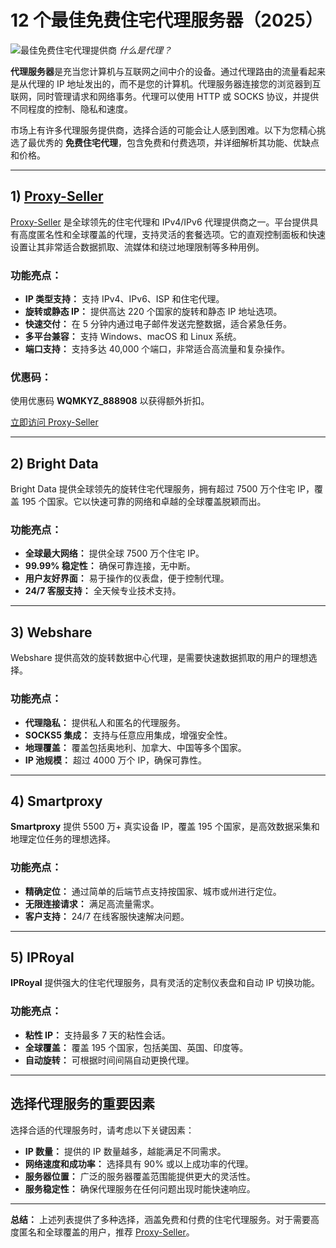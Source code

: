 # 12 个最佳免费住宅代理服务器（2025）

![最佳免费住宅代理提供商](https://www.guru99.com/images/best-free-residential-proxy-providers.png)
*什么是代理？*

**代理服务器**是充当您计算机与互联网之间中介的设备。通过代理路由的流量看起来是从代理的 IP 地址发出的，而不是您的计算机。代理服务器连接您的浏览器到互联网，同时管理请求和网络事务。代理可以使用 HTTP 或 SOCKS 协议，并提供不同程度的控制、隐私和速度。

市场上有许多代理服务提供商，选择合适的可能会让人感到困难。以下为您精心挑选了最优秀的 **免费住宅代理**，包含免费和付费选项，并详细解析其功能、优缺点和价格。

---

## 1) [Proxy-Seller](https://bit.ly/proxy-seller-coupon)

[Proxy-Seller](https://bit.ly/proxy-seller-coupon) 是全球领先的住宅代理和 IPv4/IPv6 代理提供商之一。平台提供具有高度匿名性和全球覆盖的代理，支持灵活的套餐选项。它的直观控制面板和快速设置让其非常适合数据抓取、流媒体和绕过地理限制等多种用例。

### 功能亮点：
- **IP 类型支持：** 支持 IPv4、IPv6、ISP 和住宅代理。
- **旋转或静态 IP：** 提供高达 220 个国家的旋转和静态 IP 地址选项。
- **快速交付：** 在 5 分钟内通过电子邮件发送完整数据，适合紧急任务。
- **多平台兼容：** 支持 Windows、macOS 和 Linux 系统。
- **端口支持：** 支持多达 40,000 个端口，非常适合高流量和复杂操作。

### 优惠码：
使用优惠码 **WQMKYZ_888908** 以获得额外折扣。

[立即访问 Proxy-Seller](https://bit.ly/proxy-seller-coupon)

---

## 2) Bright Data

Bright Data 提供全球领先的旋转住宅代理服务，拥有超过 7500 万个住宅 IP，覆盖 195 个国家。它以快速可靠的网络和卓越的全球覆盖脱颖而出。

### 功能亮点：
- **全球最大网络：** 提供全球 7500 万个住宅 IP。
- **99.99% 稳定性：** 确保可靠连接，无中断。
- **用户友好界面：** 易于操作的仪表盘，便于控制代理。
- **24/7 客服支持：** 全天候专业技术支持。

---

## 3) Webshare

Webshare 提供高效的旋转数据中心代理，是需要快速数据抓取的用户的理想选择。

### 功能亮点：
- **代理隐私：** 提供私人和匿名的代理服务。
- **SOCKS5 集成：** 支持与任意应用集成，增强安全性。
- **地理覆盖：** 覆盖包括奥地利、加拿大、中国等多个国家。
- **IP 池规模：** 超过 4000 万个 IP，确保可靠性。

---

## 4) Smartproxy

**Smartproxy** 提供 5500 万+ 真实设备 IP，覆盖 195 个国家，是高效数据采集和地理定位任务的理想选择。

### 功能亮点：
- **精确定位：** 通过简单的后端节点支持按国家、城市或州进行定位。
- **无限连接请求：** 满足高流量需求。
- **客户支持：** 24/7 在线客服快速解决问题。

---

## 5) IPRoyal

**IPRoyal** 提供强大的住宅代理服务，具有灵活的定制仪表盘和自动 IP 切换功能。

### 功能亮点：
- **粘性 IP：** 支持最多 7 天的粘性会话。
- **全球覆盖：** 覆盖 195 个国家，包括美国、英国、印度等。
- **自动旋转：** 可根据时间间隔自动更换代理。

---

## 选择代理服务的重要因素

选择合适的代理服务时，请考虑以下关键因素：
- **IP 数量：** 提供的 IP 数量越多，越能满足不同需求。
- **网络速度和成功率：** 选择具有 90% 或以上成功率的代理。
- **服务器位置：** 广泛的服务器覆盖范围能提供更大的灵活性。
- **服务稳定性：** 确保代理服务在任何问题出现时能快速响应。

---

**总结：** 上述列表提供了多种选择，涵盖免费和付费的住宅代理服务。对于需要高度匿名和全球覆盖的用户，推荐 [Proxy-Seller](https://bit.ly/proxy-seller-coupon)。
